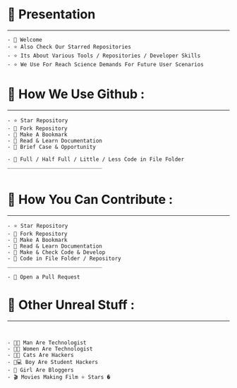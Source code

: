 # 💬 Presentation
________________


```
- 💬 Welcome
- ⭐ Also Check Our Starred Repositories 
- ⭐ Its About Various Tools / Repositories / Developer Skills
- ⭐ We Use For Reach Science Demands For Future User Scenarios
```


# 💬 How We Use Github : 
________________


```
- ⭐ Star Repository 
- 🍴 Fork Repository
- 🔖 Make A Bookmark
- 📖 Read & Learn Documentation
- 💼 Brief Case & Opportunity

- 📁 Full / Half Full / Little / Less Code in File Folder
______________________________


```



# 💬 How You Can Contribute : 
________________


```
- ⭐ Star Repository 
- 🍴 Fork Repository
- 🔖 Make A Bookmark
- 📖 Read & Learn Documentation
- 💼 Make & Check Code & Develop
- 📁 Code in File Folder / Repository
______________________________

- 📁 Open a Pull Request
```



# 💬 Other Unreal Stuff : 
________________

```


- 👨‍💻 Man Are Technologist 
- 👩‍💻 Women Are Technologist 
- 🐱‍💻 Cats Are Hackers 
- 👦💻 Boy Are Student Hackers 
- 👧 Girl Are Bloggers
- 🎬 Movies Making Film ⭐ Stars � 

```
